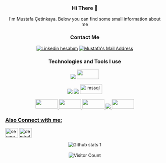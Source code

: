 <div align="center">

### Hi There 👋
<p>I'm  Mustafa Çetinkaya. Below you can find some small information about me</p>

<div align="center">
<h3> Contact Me </h3>
  <a href="https://www.linkedin.com/in/mustafacetinkaya67/" target="_blank" rel="nofollow"><img alt="Linkedin hesabım" src="https://img.shields.io/badge/LinkedIn-0077B5?style=for-the-badge&logo=linkedin&logoColor=white" /></a>
  <a href="mailto:mustafacetinkayaa67@gmail.com" target="_blank" rel="nofollow"><img alt="Mustafa's Mail Address" src="https://img.shields.io/badge/Gmail-D14836?style=for-the-badge&logo=gmail&logoColor=white" /></a>
 
  
 <h3>Technologies and Tools I use</h3>
 <p align="center">
<img src="https://img.shields.io/badge/C%23-239120?style=for-the-badge&logo=c-sharp&logoColor=white"></img>


<img src="https://cdn.jsdelivr.net/gh/devicons/devicon/icons/apple/apple-original.svg" width="70" height="30px" />
          
          

<img src="https://img.shields.io/badge/Microsoft_SQL_Server-CC2927?style=for-the-badge&logo=microsoft-sql-server&logoColor=white"></img>
<img src="https://img.shields.io/badge/Windows-0078D6?style=for-the-badge&logo=windows&logoColor=white"></img>
<img src="https://w7.pngwing.com/pngs/244/430/png-transparent-microsoft-sql-server-sql-server-management-studio-database-server-microsoft-angle-text-triangle-thumbnail.png" alt="mssql" width="70" height="30px" /> </a> <a href="https://www.mysql.com/" target="_blank"> 
 
    

<img src="https://cdn.jsdelivr.net/gh/devicons/devicon/icons/python/python-original.svg" width="70" height="30px" />
          
  
<img src="https://cdn.jsdelivr.net/gh/devicons/devicon/icons/sqlite/sqlite-original-wordmark.svg" width="70" height="30px" />
          

<img src="https://cdn.jsdelivr.net/gh/devicons/devicon/icons/swift/swift-original-wordmark.svg" width="70" height="30px"/>
          
<img src="https://img.shields.io/badge/git-%23F05033.svg?style=for-the-badge&logo=git&logoColor=white"/>
  
<img src="https://cdn.jsdelivr.net/gh/devicons/devicon/icons/react/react-original-wordmark.svg" width="70" height="30px"/>
          
  
  
  <div align="center">

<h3 align="left">Also Connect with me:</h3>
<p align="left">
<a href="https://twitter.com/mustafactnkyaaa" target="blank"><img align="center" src="https://raw.githubusercontent.com/rahuldkjain/github-profile-readme-generator/master/src/images/icons/Social/twitter.svg" alt="sevmoykudemirel" height="30" width="40" /></a>
<a href="https://instagram.com/mutiefendi" target="blank"><img align="center" src="https://raw.githubusercontent.com/rahuldkjain/github-profile-readme-generator/master/src/images/icons/Social/instagram.svg" alt="demirelsoyku" height="30" width="40" /></a>
</p>

![Github stats 1](https://github-readme-stats.vercel.app/api?username=mustafa1076&show_icons=true&theme=gradient) 
 <br>
<br>
![Visitor Count](https://profile-counter.glitch.me/{mustafa1076}/count.svg)

                  

